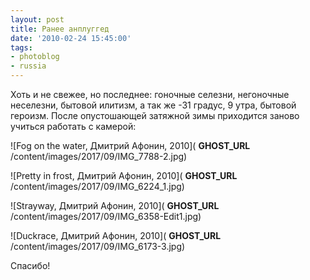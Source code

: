 ```yaml
---
layout: post
title: Ранее анплуггед
date: '2010-02-24 15:45:00'
tags:
- photoblog
- russia
---
```


Хоть и не свежее,&nbsp;но последнее: гоночные селезни, негоночные неселезни, бытовой илитизм, а так же -31 градус, 9 утра, бытовой героизм. После опустошающей затяжной зимы приходится заново учиться работать с камерой:

![Fog on the water, Дмитрий Афонин, 2010]( __GHOST_URL__ /content/images/2017/09/IMG_7788-2.jpg)

![Pretty in frost, Дмитрий Афонин, 2010]( __GHOST_URL__ /content/images/2017/09/IMG_6224_1.jpg)

![Strayway, Дмитрий Афонин, 2010]( __GHOST_URL__ /content/images/2017/09/IMG_6358-Edit1.jpg)

![Duckrace, Дмитрий Афонин, 2010]( __GHOST_URL__ /content/images/2017/09/IMG_6173-3.jpg)

Спасибо!

<!--kg-card-end: markdown-->